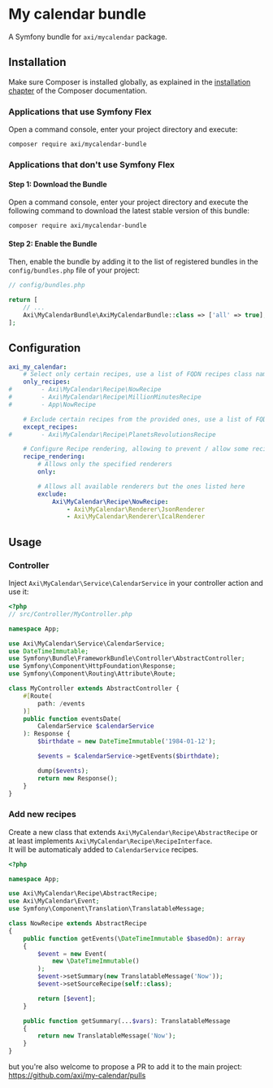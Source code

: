 # My calendar bundle
A Symfony bundle for ```axi/mycalendar``` package.

## Installation

Make sure Composer is installed globally, as explained in the
[installation chapter](https://getcomposer.org/doc/00-intro.md)
of the Composer documentation.

### Applications that use Symfony Flex

Open a command console, enter your project directory and execute:

```console
composer require axi/mycalendar-bundle
```

### Applications that don't use Symfony Flex

#### Step 1: Download the Bundle

Open a command console, enter your project directory and execute the
following command to download the latest stable version of this bundle:

```console
composer require axi/mycalendar-bundle
```

#### Step 2: Enable the Bundle

Then, enable the bundle by adding it to the list of registered bundles
in the `config/bundles.php` file of your project:

```php
// config/bundles.php

return [
    // ...
    Axi\MyCalendarBundle\AxiMyCalendarBundle::class => ['all' => true],
];
```

## Configuration
```yaml
axi_my_calendar:
    # Select only certain recipes, use a list of FQDN recipes class names
    only_recipes:
#        - Axi\MyCalendar\Recipe\NowRecipe
#        - Axi\MyCalendar\Recipe\MillionMinutesRecipe
#        - App\NowRecipe

    # Exclude certain recipes from the provided ones, use a list of FQDN recipes class names
    except_recipes:
#        - Axi\MyCalendar\Recipe\PlanetsRevolutionsRecipe

    # Configure Recipe rendering, allowing to prevent / allow some recipes to be rendered with certain renderers
    recipe_rendering:
        # Allows only the specified renderers
        only:

        # Allows all available renderers but the ones listed here
        exclude:
            Axi\MyCalendar\Recipe\NowRecipe:
                - Axi\MyCalendar\Renderer\JsonRenderer
                - Axi\MyCalendar\Renderer\IcalRenderer
```

## Usage
### Controller
Inject ```Axi\MyCalendar\Service\CalendarService``` in your controller action and use it:

```php
<?php
// src/Controller/MyController.php

namespace App;

use Axi\MyCalendar\Service\CalendarService;
use DateTimeImmutable;
use Symfony\Bundle\FrameworkBundle\Controller\AbstractController;
use Symfony\Component\HttpFoundation\Response;
use Symfony\Component\Routing\Attribute\Route;

class MyController extends AbstractController {
    #[Route(
        path: /events
    )]
    public function eventsDate(
        CalendarService $calendarService
    ): Response {
        $birthdate = new DateTimeImmutable('1984-01-12');

        $events = $calendarService->getEvents($birthdate);

        dump($events);
        return new Response();
    }
}
```

### Add new recipes
Create a new class that extends ```Axi\MyCalendar\Recipe\AbstractRecipe``` or at least implements ```Axi\MyCalendar\Recipe\RecipeInterface```.  
It will be automaticaly added to ```CalendarService``` recipes.

```php
<?php

namespace App;

use Axi\MyCalendar\Recipe\AbstractRecipe;
use Axi\MyCalendar\Event;
use Symfony\Component\Translation\TranslatableMessage;

class NowRecipe extends AbstractRecipe
{
    public function getEvents(\DateTimeImmutable $basedOn): array
    {
        $event = new Event(
            new \DateTimeImmutable()
        );
        $event->setSummary(new TranslatableMessage('Now'));
        $event->setSourceRecipe(self::class);

        return [$event];
    }

    public function getSummary(...$vars): TranslatableMessage
    {
        return new TranslatableMessage('Now');
    }
}
```
but you're also welcome to propose a PR to add it to the main project: https://github.com/axi/my-calendar/pulls
